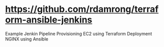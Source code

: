 # https://github.com/rdamrong/terraform-ansible-jenkins
Example Jenkin Pipeline 
Provisioning EC2 using Terraform
Deployment NGINX using Ansible

